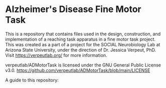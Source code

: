 # Alzheimer's Disease Fine Motor Task
This is a repository that contains files used in the design, construction, and implementation of a reaching task apparatus in a fine motor task project. 
This was created as a part of a project for the SOCIAL Neurobiology Lab at Arizona State University, under the direction of Dr. Jessica Verpeut, PhD. 
Visit https://verpeutlab.org/ for more information. 

verpeutlab/ADMotorTask is licensed under the GNU General Public License v3.0. https://github.com/verpeutlab/ADMotorTask/blob/main/LICENSE

A guide to this repository:
